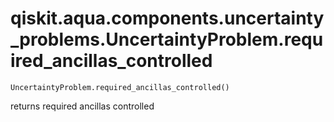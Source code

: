 # qiskit.aqua.components.uncertainty\_problems.UncertaintyProblem.required\_ancillas\_controlled

`UncertaintyProblem.required_ancillas_controlled()`

returns required ancillas controlled
